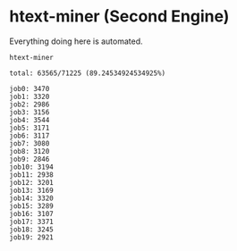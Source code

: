 # htext-miner (Second Engine)

Everything doing here is automated.

```
htext-miner

total: 63565/71225 (89.24534924534925%)

job0: 3470
job1: 3320
job2: 2986
job3: 3156
job4: 3544
job5: 3171
job6: 3117
job7: 3080
job8: 3120
job9: 2846
job10: 3194
job11: 2938
job12: 3201
job13: 3169
job14: 3320
job15: 3289
job16: 3107
job17: 3371
job18: 3245
job19: 2921
```